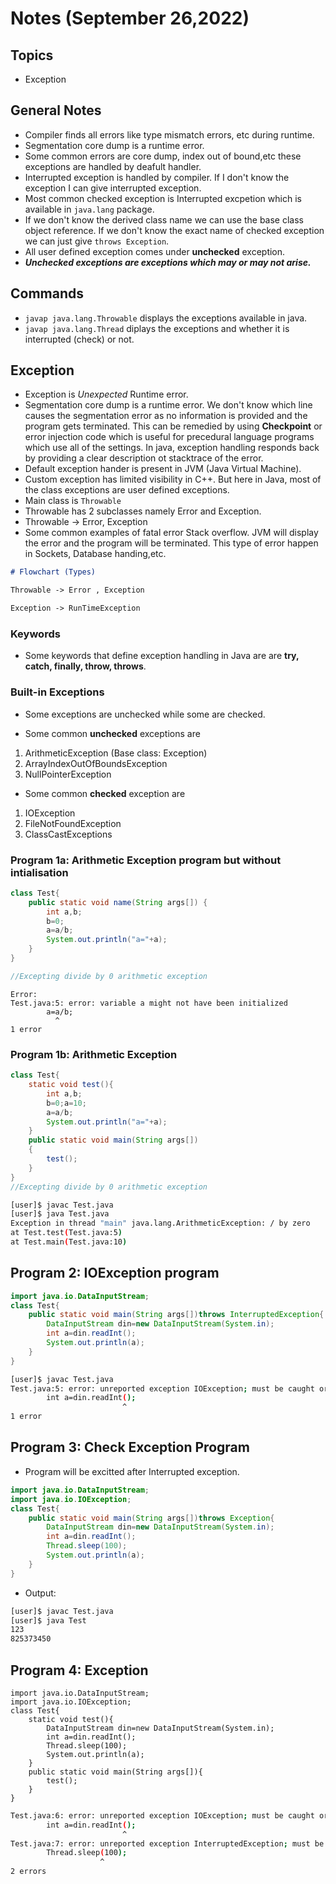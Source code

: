 # Notes (September 26,2022)

## Topics

- Exception

## General Notes

- Compiler finds all errors like type mismatch errors, etc during runtime.
- Segmentation core dump is a runtime error.
- Some common errors are core dump, index out of bound,etc these exceptions are handled by deafult handler.
- Interrupted exception is handled by compiler. If I don't know the exception I can give interrupted exception.
- Most common checked exception is Interrupted excpetion which is available in `java.lang` package.
- If we don't know the derived class name we can use the base class object reference. If we don't know the exact name of checked exception we can just give `throws Exception`.
- All user defined exception comes under **unchecked** exception.
- **_Unchecked exceptions are exceptions which may or may not arise._**

## Commands

- `javap java.lang.Throwable` displays the exceptions available in java.
- `javap java.lang.Thread` diplays the exceptions and whether it is interrupted (check) or not.

## Exception

- Exception is _Unexpected_ Runtime error.
- Segmentation core dump is a runtime error. We don't know which line causes the segmentation error as no information is provided and the program gets terminated. This can be remedied by using **Checkpoint** or error injection code which is useful for precedural language programs which use all of the settings. In java, exception handling responds back by providing a clear description ot stacktrace of the error.
- Default exception hander is present in JVM (Java Virtual Machine).
- Custom exception has limited visibility in C++. But here in Java, most of the class exceptions are user defined exceptions.
- Main class is `Throwable`
- Throwable has 2 subclasses namely Error and Exception.
- Throwable -> Error, Exception
- Some common examples of fatal error Stack overflow. JVM will display the error and the program will be terminated. This type of error happen in Sockets, Database handing,etc.

```md
# Flowchart (Types)

Throwable -> Error , Exception

Exception -> RunTimeException
```

### Keywords

- Some keywords that define exception handling in Java are are **try, catch, finally, throw, throws**.

### Built-in Exceptions

- Some exceptions are unchecked while some are checked.

- Some common **unchecked** exceptions are

1. ArithmeticException (Base class: Exception)
2. ArrayIndexOutOfBoundsException
3. NullPointerException

- Some common **checked** exception are

1. IOException
2. FileNotFoundException
3. ClassCastExceptions

### Program 1a: Arithmetic Exception program but without intialisation

```java
class Test{
    public static void name(String args[]) {
        int a,b;
        b=0;
        a=a/b;
        System.out.println("a="+a);
    }
}

//Excepting divide by 0 arithmetic exception
```

```text
Error:
Test.java:5: error: variable a might not have been initialized
        a=a/b;
          ^
1 error
```

### Program 1b: Arithmetic Exception

```java
class Test{
    static void test(){
        int a,b;
        b=0;a=10;
        a=a/b;
        System.out.println("a="+a);
    }
    public static void main(String args[]) 
    {
        test();
    }
}
//Excepting divide by 0 arithmetic exception
```

```bash
[user]$ javac Test.java
[user]$ java Test.java
Exception in thread "main" java.lang.ArithmeticException: / by zero
at Test.test(Test.java:5)
at Test.main(Test.java:10)
```

## Program 2: IOException program

```java
import java.io.DataInputStream;
class Test{
    public static void main(String args[])throws InterruptedException{
        DataInputStream din=new DataInputStream(System.in);
        int a=din.readInt();
        System.out.println(a);
    }
}
```

```bash
[user]$ javac Test.java
Test.java:5: error: unreported exception IOException; must be caught or declared to be thrown
        int a=din.readInt();
                         ^
1 error
```

## Program 3: Check Exception Program

- Program will be excitted after Interrupted exception.

```java
import java.io.DataInputStream;
import java.io.IOException;
class Test{
    public static void main(String args[])throws Exception{
        DataInputStream din=new DataInputStream(System.in);
        int a=din.readInt();
        Thread.sleep(100);
        System.out.println(a);
    }
}
```

- Output:

```bash
[user]$ javac Test.java
[user]$ java Test
123
825373450
```

## Program 4: Exception

```javac
import java.io.DataInputStream;
import java.io.IOException;
class Test{
    static void test(){
        DataInputStream din=new DataInputStream(System.in);
        int a=din.readInt();
        Thread.sleep(100);
        System.out.println(a);
    }
    public static void main(String args[]){
        test();
    }
}
```

```bash
Test.java:6: error: unreported exception IOException; must be caught or declared to be thrown
        int a=din.readInt();
                         ^
Test.java:7: error: unreported exception InterruptedException; must be caught or declared to be thrown
        Thread.sleep(100);
                    ^
2 errors
```
